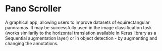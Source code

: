 # Pano Scroller

A graphical app, allowing users to improve datasets of equirectangular panoramas.
It may be successfully used in the image classification task (works similarily to the horizontal translation available in Keras library as a Sequential augmentation layer)
or in object detection - by augmenting and changing the annotations.

